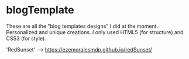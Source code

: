 # blogTemplate
These are all the "blog templates designs" I did at the moment. Personalized and unique creations. I only used HTML5 (for structure) and CSS3 (for style).

'RedSunset' --> https://ezemoralesmdp.github.io/redSunset/
